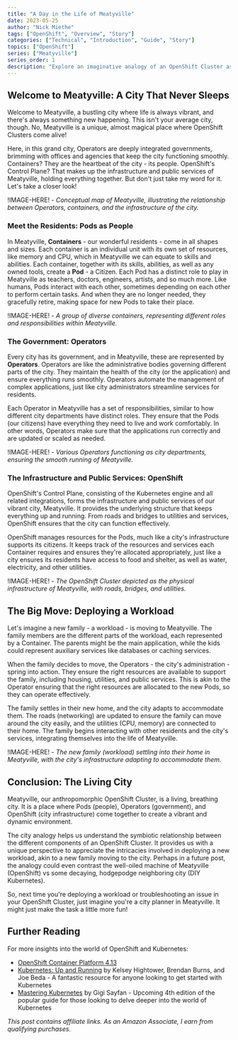```yaml
---
title: "A Day in the Life of Meatyville"
date: 2023-05-25
author: "Nick Miethe"
tags: ["OpenShift", "Overview", "Story"]
categories: ["Technical", "Introduction", "Guide", "Story"]
topics: ["OpenShift"]
series: ["Meatyville"]
series_order: 1
description: "Explore an imaginative analogy of an OpenShift Cluster as a bustling city named Meatyville. Dive into the symbiotic relationship between every component, and how they affect life in a cluster."
---
```


## Welcome to Meatyville: A City That Never Sleeps

Welcome to Meatyville, a bustling city where life is always vibrant, and there's always something new happening. This isn't your average city, though. No, Meatyville is a unique, almost magical place where OpenShift Clusters come alive!

Here, in this grand city, Operators are deeply integrated governments, brimming with offices and agencies that keep the city functioning smoothly. Containers? They are the heartbeat of the city - its people. OpenShift's Control Plane? That makes up the infrastructure and public services of Meatyville, holding everything together. But don't just take my word for it. Let's take a closer look!

!IMAGE-HERE! - *Conceptual map of Meatyville, illustrating the relationship between Operators, containers, and the infrastructure of the city.*

### Meet the Residents: Pods as People

In Meatyville, **Containers** - our wonderful residents - come in all shapes and sizes. Each container is an individual unit with its own set of resources, like memory and CPU, which in Meatyville we can equate to skills and abilities. Each container, together with its skills, abilities, as well as any owned tools, create a **Pod** - a Citizen. Each Pod has a distinct role to play in Meatyville as teachers, doctors, engineers, artists, and so much more. Like humans, Pods interact with each other, sometimes depending on each other to perform certain tasks. And when they are no longer needed, they gracefully retire, making space for new Pods to take their place.

!IMAGE-HERE! - *A group of diverse containers, representing different roles and responsibilities within Meatyville.*

### The Government: Operators

Every city has its government, and in Meatyville, these are represented by **Operators**. Operators are like the administrative bodies governing different parts of the city. They maintain the health of the city (or the application) and ensure everything runs smoothly. Operators automate the management of complex applications, just like city administrators streamline services for residents.

Each Operator in Meatyville has a set of responsibilities, similar to how different city departments have distinct roles. They ensure that the Pods (our citizens) have everything they need to live and work comfortably. In other words, Operators make sure that the applications run correctly and are updated or scaled as needed.

!IMAGE-HERE! - *Various Operators functioning as city departments, ensuring the smooth running of Meatyville.*

### The Infrastructure and Public Services: OpenShift

OpenShift's Control Plane, consisting of the Kubernetes engine and all related integrations, forms the infrastructure and public services of our vibrant city, Meatyville. It provides the underlying structure that keeps everything up and running. From roads and bridges to utilities and services, OpenShift ensures that the city can function effectively.

OpenShift manages resources for the Pods, much like a city's infrastructure supports its citizens. It keeps track of the resources and services each Container requires and ensures they're allocated appropriately, just like a city ensures its residents have access to food and shelter, as well as water, electricity, and other utilities.

!IMAGE-HERE! - *The OpenShift Cluster depicted as the physical infrastructure of Meatyville, with roads, bridges, and utilities.*

## The Big Move: Deploying a Workload

Let's imagine a new family - a workload - is moving to Meatyville. The family members are the different parts of the workload, each represented by a Container. The parents might be the main application, while the kids could represent auxiliary services like databases or caching services.

When the family decides to move, the Operators - the city's administration - spring into action. They ensure the right resources are available to support the family, including housing, utilities, and public services. This is akin to the Operator ensuring that the right resources are allocated to the new Pods, so they can operate effectively.

The family settles in their new home, and the city adapts to accommodate them. The roads (networking) are updated to ensure the family can move around the city easily, and the utilities (CPU, memory) are connected to their home. The family begins interacting with other residents and the city's services, integrating themselves into the life of Meatyville.

!IMAGE-HERE! - *The new family (workload) settling into their home in Meatyville, with the city's infrastructure adapting to accommodate them.*

## Conclusion: The Living City

Meatyville, our anthropomorphic OpenShift Cluster, is a living, breathing city. It is a place where Pods (people), Operators (government), and OpenShift (city infrastructure) come together to create a vibrant and dynamic environment.

The city analogy helps us understand the symbiotic relationship between the different components of an OpenShift Cluster. It provides us with a unique perspective to appreciate the intricacies involved in deploying a new workload, akin to a new family moving to the city. Perhaps in a future post, the analogy could even contrast the well-oiled machine of Meatyville (OpenShift) vs some decaying, hodgepodge neighboring city (DIY Kubernetes).

So, next time you're deploying a workload or troubleshooting an issue in your OpenShift Cluster, just imagine you're a city planner in Meatyville. It might just make the task a little more fun!

## Further Reading

For more insights into the world of OpenShift and Kubernetes:

* [OpenShift Container Platform 4.13](https://docs.openshift.com/container-platform/4.13/welcome/index.html)
* [Kubernetes: Up and Running](https://www.amazon.com/Kubernetes-Running-Dive-Future-Infrastructure-dp-109811020X/dp/109811020X?&linkCode=ll1&tag=miethe-20&linkId=3e4fade2007edf9c7f92d6398649d09a&language=en_US&ref_=as_li_ss_tl) by Kelsey Hightower, Brendan Burns, and Joe Beda - A fantastic resource for anyone looking to get started with Kubernetes
* [Mastering Kubernetes](https://www.amazon.com/Kubernetes-operate-world-class-container-native-systems-dp-1804611395/dp/1804611395?&linkCode=ll1&tag=miethe-20&linkId=1267f13b7550874fe47af50b93aae7be&language=en_US&ref_=as_li_ss_tl) by Gigi Sayfan - Upcoming 4th edition of the popular guide for those looking to delve deeper into the world of Kubernetes

*This post contains affiliate links. As an Amazon Associate, I earn from qualifying purchases.*
